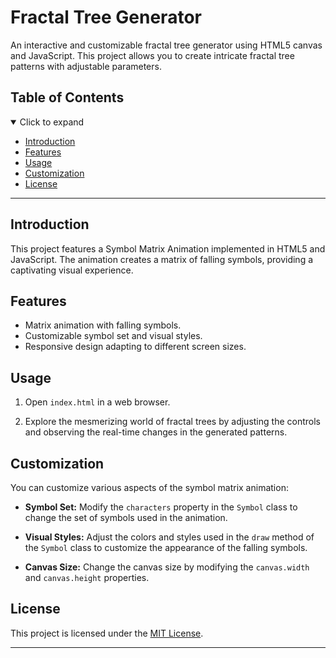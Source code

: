 # Fractal Tree Generator
An interactive and customizable fractal tree generator using HTML5 canvas and JavaScript. This project allows you to create intricate fractal tree patterns with adjustable parameters.

## Table of Contents

<details open>
<summary>Click to expand</summary>

- [Introduction](#introduction)
- [Features](#features)
- [Usage](#usage)
- [Customization](#customization)
- [License](#license)

</details>

---

## Introduction

This project features a Symbol Matrix Animation implemented in HTML5 and JavaScript. The animation creates a matrix of falling symbols, providing a captivating visual experience.

## Features

- Matrix animation with falling symbols.
- Customizable symbol set and visual styles.
- Responsive design adapting to different screen sizes.

## Usage

1. Open `index.html` in a web browser.

2. Explore the mesmerizing world of fractal trees by adjusting the controls and observing the real-time changes in the generated patterns.

## Customization

You can customize various aspects of the symbol matrix animation:

- **Symbol Set:** Modify the `characters` property in the `Symbol` class to change the set of symbols used in the animation.

- **Visual Styles:** Adjust the colors and styles used in the `draw` method of the `Symbol` class to customize the appearance of the falling symbols.

- **Canvas Size:** Change the canvas size by modifying the `canvas.width` and `canvas.height` properties.

## License

This project is licensed under the [MIT License](LICENSE).

---
